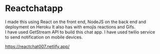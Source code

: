# Reactchatapp

 I made this using React on the front end, NodeJS on the back end and deployment on Heroku It also has with emojis reactions and Gifs.                          
 I have used GetStream API to build this chat app. I have used twilio service to send notification on mobile devices.                 

https://reactchat007.netlify.app/ 
